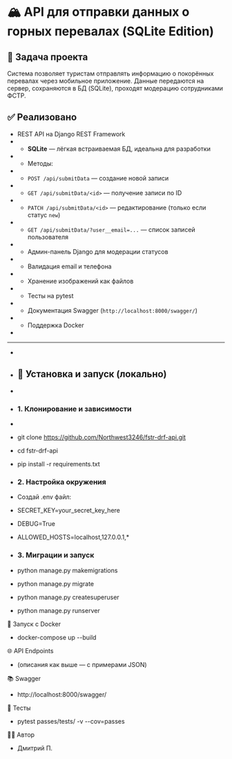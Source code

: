 # 🏔️ API для отправки данных о горных перевалах (SQLite Edition) 

## 🎯 Задача проекта 
Система позволяет туристам отправлять информацию о покорённых перевалах через мобильное приложение.
Данные передаются на сервер, сохраняются в БД (SQLite), проходят модерацию сотрудниками ФСТР.
## ✅ Реализовано 
- REST API на Django REST Framework 
- - **SQLite** — лёгкая встраиваемая БД, идеальна для разработки 
- - Методы: 
- - `POST /api/submitData` — создание новой записи 
- - `GET /api/submitData/<id>` — получение записи по ID 
- - `PATCH /api/submitData/<id>` — редактирование (только если статус `new`) 
- - `GET /api/submitData/?user__email=...` — список записей пользователя 
- - Админ-панель Django для модерации статусов 
- - Валидация email и телефона 
- - Хранение изображений как файлов 
- - Тесты на pytest 
- - Документация Swagger (`http://localhost:8000/swagger/`) 
- - Поддержка Docker 
- 
- --- 
- 
- ## 🧩 Установка и запуск (локально) 
- 
- ### 1. Клонирование и зависимости 
- ```bash 
- git clone https://github.com/Northwest3246/fstr-drf-api.git 
- cd fstr-drf-api 
- pip install -r requirements.txt
- ### 2. Настройка окружения
- Создай .env файл:

- SECRET_KEY=your_secret_key_here 
- DEBUG=True 
- ALLOWED_HOSTS=localhost,127.0.0.1,*
- ### 3. Миграции и запуск
- python manage.py makemigrations 
- python manage.py migrate 
- python manage.py createsuperuser 
- python manage.py runserver

🐳 Запуск с Docker
- docker-compose up --build

🌐 API Endpoints
- (описания как выше — с примерами JSON)

📚 Swagger

- http://localhost:8000/swagger/

🧪 Тесты

- pytest passes/tests/ -v --cov=passes

👨‍💻 Автор

- Дмитрий П.
